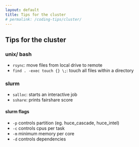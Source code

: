 ```yaml
---
layout: default
title: Tips for the cluster
# permalink: /coding-tips/cluster/
---
```


## Tips for the cluster

### unix/ bash
- `rsync`: move files from local drive to remote
- `find . -exec touch {} \;`: touch all files within a directory 
### slurm
- `salloc`: starts an interactive job
- `sshare`: prints fairshare score
#### slurm flags 
- `-p` controls partition (eg. huce_cascade, huce_intel)
- `-c` controls cpus per task 
- `-m` minimum memory per core
- `-d` controls dependencies